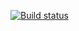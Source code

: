 [![Build status](https://ci.appveyor.com/api/projects/status/yahp06jh3tnopaan?svg=true)](https://ci.appveyor.com/project/TrebinD/api-ci)
